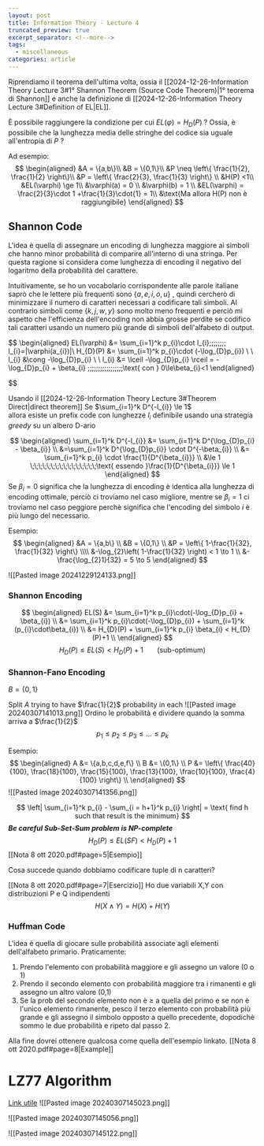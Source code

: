 ```yaml
---
layout: post
title: Information Theory - Lecture 4
truncated_preview: true
excerpt_separator: <!--more-->
tags:
  - miscellaneous
categories: article
---
```

<!--more-->
Riprendiamo il teorema dell'ultima volta, ossia il [[2024-12-26-Information Theory Lecture 3#1° Shannon Theorem (Source Code Theorem)|1° teorema di Shannon]]
e anche la definizione di [[2024-12-26-Information Theory Lecture 3#Definition of EL|EL]].

È possibile raggiungere la condizione per cui $EL(\varphi)= H_{D}(P) \;?$
Ossia, è possibile che la lunghezza media delle stringhe del codice sia uguale all'entropia di $P$ ?

Ad esempio:
$$
\begin{aligned}
&A = \{a,b\}\\
&B = \{0,1\}\\
&P \neq \left\{ \frac{1}{2}, \frac{1}{2} \right\}\\
&P = \left\{ \frac{2}{3}, \frac{1}{3} \right\} \\
&H(P) <1\\
&EL(\varphi) \ge 1\\
&\varphi(a) = 0 \\
&\varphi(b) = 1 \\
&EL(\varphi) = \frac{2}{3}\cdot 1 +\frac{1}{3}\cdot{1} = 1\\
&\text{Ma allora H(P) non è raggiungibile}
\end{aligned}
$$


## Shannon Code
L'idea è quella di assegnare un encoding di lunghezza maggiore ai simboli che hanno minor probabilità di comparire all'interno di una stringa. Per questa ragione si considera come lunghezza di encoding il negativo del logaritmo della probabilità del carattere.

Intuitivamente, se ho un vocabolario corrispondente alle parole italiane saprò che le lettere più frequenti sono $\{a,e,i,o,u\}$ , quindi cercherò di minimizzare il numero di caratteri necessari a codificare tali simboli. 
Al contrario simboli come $\{k,j,w,y\}$ sono molto meno frequenti e perciò mi aspetto che l'efficienza dell'encoding non abbia grosse perdite se codifico tali caratteri usando un numero più grande di simboli dell'alfabeto di output.

$$
\begin{aligned}
EL(\varphi) &= \sum_{i=1}^k p_{i}\cdot l_{i}\;\;\;\;\;\;\;\;  l_{i}=|\varphi(a_{i})|\\
H_{D}(P) &= \sum_{i=1}^k p_{i}\cdot (-\log_{D}p_{i}) \\ \\
l_{i} &\cong -\log_{D}p_{i} \\ \\
l_{i} &= \lceil -\log_{D}p_{i} \rceil = -\log_{D}p_{i} + \beta_{i} \;\;\;\;\;\;\;\;\;\;\;\;\;\;\;\;\;\text{ con } 0\le\beta_{i}<1 
  \end{aligned}

$$

Usando il [[2024-12-26-Information Theory Lecture 3#Theorem Direct|direct theorem]] 
Se $\sum_{i=1}^k D^{-l_{i}} \le 1$  
allora esiste un prefix code con lunghezze $l_i$  definibile usando una strategia *greedy* su un albero D-ario 

$$
\begin{aligned}
\sum_{i=1}^k D^{-l_{i}} &= \sum_{i=1}^k D^{\log_{D}p_{i} - \beta_{i}} \\
&=\sum_{i=1}^k D^{\log_{D}p_{i}} \cdot D^{-\beta_{i}} \\
&= \sum_{i=1}^k p_{i} \cdot \frac{1}{D^{\beta_{i}}} \\
&\le 1 \;\;\;\;\;\;\;\;\;\;\;\;\;\;\;\;\text{ essendo }\frac{1}{D^{\beta_{i}}} \le 1
\end{aligned}
$$
Se $\beta_{i}=0$ significa che la lunghezza di encoding è identica alla lunghezza di encoding ottimale, perciò ci troviamo nel caso migliore, mentre se $\beta_{i}=1$ ci troviamo nel caso peggiore perchè significa che l'encoding del simbolo $i$ è più lungo del necessario.

Esempio:
$$
\begin{aligned}
&A = \{a,b\} \\
&B = \{0,1\} \\
&P = \left\{ 1-\frac{1}{32}, \frac{1}{32} \right\} \\\\
&-\log_{2}\left( 1-\frac{1}{32} \right) < 1 \to 1 \\
&-\frac{\log_{2}1}{32} = 5 \to 5
\end{aligned}
$$

![[Pasted image 20241229124133.png]]

### Shannon Encoding
$$
\begin{aligned}
EL(S) &= \sum_{i=1}^k p_{i}\cdot(-\log_{D}p_{i} + \beta_{i}) \\
&= \sum_{i=1}^k p_{i}\cdot(-\log_{D}p_{i}) + \sum_{i=1}^k (p_{i}\cdot\beta_{i}) \\
&= H_{D}(P) + \sum_{i=1}^k p_{i} \beta_{i} < H_{D}(P)+1 \\
\end{aligned}
$$
$$
H_{D}(P) \le EL(S) < H_{D}(P)+1 \;\;\;\;\;\;\;\; \text{(sub-optimum)}
$$

### Shannon-Fano Encoding
$B = \{0,1\}$

Split $A$ trying to have $\frac{1}{2}$ probability in each
![[Pasted image 20240307141013.png]]
Ordino le probabilità e dividere quando la somma arriva a $\frac{1}{2}$
$$
p_{1} \le p_{2} \le p_{3} \le \dots \le p_{k}
$$

Esempio:
$$
\begin{aligned}
A &= \{a,b,c,d,e,f\} \\ 
B &= \{0,1\} \\
P &= \left\{ \frac{40}{100}, \frac{18}{100}, \frac{15}{100}, \frac{13}{100}, \frac{10}{100}, \frac{4}{100} \right\} \\
\end{aligned}
$$
![[Pasted image 20240307141356.png]]

$$
\left| \sum_{i=1}^k p_{i} - \sum_{i = h+1}^k p_{i} \right| = \text{ find h such that result is the minimum}
$$
***Be careful Sub-Set-Sum problem is NP-complete***
$$
H_{D}(P) \le EL(SF) < H_{D}(P)+1
$$
[[Nota 8 ott 2020.pdf#page=5|Esempio]]


Cosa succede quando dobbiamo codificare tuple di n caratteri?

[[Nota 8 ott 2020.pdf#page=7|Esercizio]]
Ho due variabili X,Y con distribuzioni P e Q indipendenti 
$$H(X\land Y) = H(X) + H(Y)$$

### Huffman Code
L'idea è quella di giocare sulle probabilità associate agli elementi dell'alfabeto primario.
Praticamente:
1. Prendo l'elemento con probabilità maggiore e gli assegno un valore (0 o 1)
2. Prendo il secondo elemento con probabilità maggiore tra i rimanenti e gli assegno un altro valore (0,1)
3. Se la prob del secondo elemento non è $\geq$ a quella del primo e se non è l'unico elemento rimanente, pesco il terzo elemento con probabilità più grande e gli assegno il simbolo opposto a quello precedente, dopodichè sommo le due probabilità e ripeto dal passo 2.

Alla fine dovrei ottenere qualcosa come quella dell'esempio linkato.
[[Nota 8 ott 2020.pdf#page=8|Example]]

# LZ77 Algorithm
[Link utile](https://www.dei.unipd.it/~capri/LDS/MATERIALE/lez0606.pdf)
![[Pasted image 20240307145023.png]]


![[Pasted image 20240307145056.png]]

![[Pasted image 20240307145122.png]]

